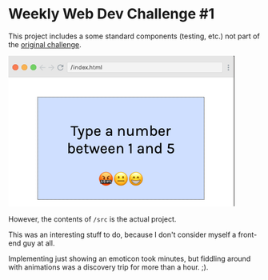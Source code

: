 # Weekly Web Dev Challenge #1

This project includes a some standard components (testing, etc.) not part
of the [original challenge](https://click.convertkit-mail.com/zlukn92690tnh562dncz/3oh8pqqvtkhdwpg62wsr/aHR0cHM6Ly9zY3JpbWJhLmNvbS9zY3JpbS9jbzcxZjRiZTdiOGE2N2JjODQ4NjY0YjNlP3V0bV9zb3VyY2U9bmV3c2xldHRlciZ1dG1fbWVkaXVtPWVtYWlsJnV0bV9jYW1wYWlnbj13ZWVrbHl3ZWJkZXZjaGFsbGVuZ2U=).

![](assets/Screen_Shot_2020-09-30_at_21.13.04.png)

However, the contents of `/src` is the actual project.

This was an interesting stuff to do, because I don't consider myself a front-end guy at all.

Implementing just showing an emoticon took minutes, but
fiddling around with animations was a discovery trip for more than a hour. ;).
